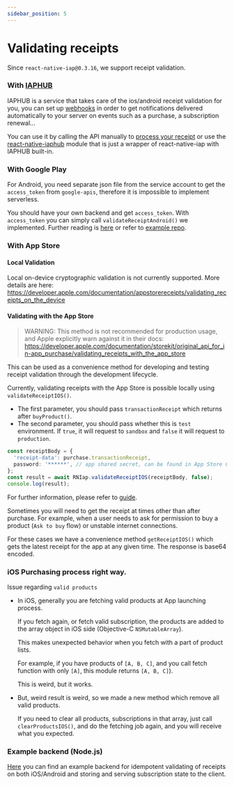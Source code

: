 ```yaml
---
sidebar_position: 5
---
```


# Validating receipts

Since `react-native-iap@0.3.16`, we support receipt validation.

### With [IAPHUB](https://www.iaphub.com)

IAPHUB is a service that takes care of the ios/android receipt validation for you, you can set up [webhooks](https://dashboard.iaphub.com/documentation/webhook) in order to get notifications delivered automatically to your server on events such as a purchase, a subscription renewal...

You can use it by calling the API manually to [process your receipt](https://dashboard.iaphub.com/documentation/api/post-receipt) or use the [react-native-iaphub](https://github.com/iaphub/react-native-iaphub) module that is just a wrapper of react-native-iap with IAPHUB built-in.

### With Google Play

For Android, you need separate json file from the service account to get the
`access_token` from `google-apis`, therefore it is impossible to implement serverless.

You should have your own backend and get `access_token`.
With `access_token` you can simply call `validateReceiptAndroid()` we implemented.
Further reading is [here](https://stackoverflow.com/questions/35127086) or refer to [example repo](https://github.com/Bang9/android-get-access-token-example).

### With App Store

#### Local Validation

Local on-device cryptographic validation is not currently supported. More details are here: https://developer.apple.com/documentation/appstorereceipts/validating_receipts_on_the_device

#### Validating with the App Store

> WARNING: This method is not recommended for production usage, and Apple explicitly warn against it in their docs: https://developer.apple.com/documentation/storekit/original_api_for_in-app_purchase/validating_receipts_with_the_app_store

This can be used as a convenience method for developing and testing receipt validation through the development lifecycle.

Currently, validating receipts with the App Store is possible locally using `validateReceiptIOS()`.

- The first parameter, you should pass `transactionReceipt` which returns after `buyProduct()`.
- The second parameter, you should pass whether this is `test` environment.
  If `true`, it will request to `sandbox` and `false` it will request to `production`.

```ts
const receiptBody = {
  'receipt-data': purchase.transactionReceipt,
  password: '******', // app shared secret, can be found in App Store Connect
};
const result = await RNIap.validateReceiptIOS(receiptBody, false);
console.log(result);
```

For further information, please refer to [guide](https://developer.apple.com/library/content/releasenotes/General/ValidateAppStoreReceipt/Chapters/ValidateRemotely.html).

Sometimes you will need to get the receipt at times other than after purchase.
For example, when a user needs to ask for permission to buy a product (`Ask to buy`
flow) or unstable internet connections.

For these cases we have a convenience method `getReceiptIOS()` which gets
the latest receipt for the app at any given time. The response is base64 encoded.

### iOS Purchasing process right way.

Issue regarding `valid products`

- In iOS, generally you are fetching valid products at App launching process.

  If you fetch again, or fetch valid subscription, the products are added to
  the array object in iOS side (Objective-C `NSMutableArray`).

  This makes unexpected behavior when you fetch with a part of product lists.

  For example, if you have products of `[A, B, C]`, and you call fetch function
  with only `[A]`, this module returns `[A, B, C]`).

  This is weird, but it works.

- But, weird result is weird, so we made a new method which remove all valid products.

  If you need to clear all products, subscriptions in that array, just call
  `clearProductsIOS()`, and do the fetching job again, and you will receive what
  you expected.

### Example backend (Node.js)

[Here](https://github.com/mifi/in-app-subscription-example) you can find an example backend for idempotent validating of receipts on both iOS/Android and storing and serving subscription state to the client.
